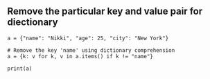 ## Remove the particular key and value pair for diectionary
```
a = {"name": "Nikki", "age": 25, "city": "New York"}

# Remove the key 'name' using dictionary comprehension
a = {k: v for k, v in a.items() if k != "name"}

print(a)
```